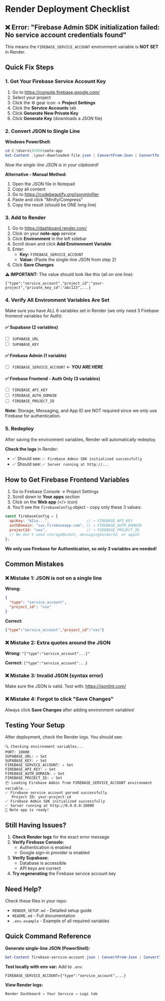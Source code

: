 # Render Deployment Checklist

## ❌ Error: "Firebase Admin SDK initialization failed: No service account credentials found"

This means the `FIREBASE_SERVICE_ACCOUNT` environment variable is **NOT SET** in Render.

## Quick Fix Steps

### 1. Get Your Firebase Service Account Key

1. Go to https://console.firebase.google.com/
2. Select your project
3. Click the ⚙️ gear icon → **Project Settings**
4. Click the **Service Accounts** tab
5. Click **Generate New Private Key**
6. Click **Generate Key** (downloads a JSON file)

### 2. Convert JSON to Single Line

**Windows PowerShell:**
```powershell
cd C:\Users\91956\note-app
Get-Content .\your-downloaded-file.json | ConvertFrom-Json | ConvertTo-Json -Compress | Set-Clipboard
```
*Now the single-line JSON is in your clipboard!*

**Alternative - Manual Method:**
1. Open the JSON file in Notepad
2. Copy all content
3. Go to https://codebeautify.org/jsonminifier
4. Paste and click "Minify/Compress"
5. Copy the result (should be ONE long line)

### 3. Add to Render

1. Go to https://dashboard.render.com/
2. Click on your **note-app** service
3. Click **Environment** in the left sidebar
4. Scroll down and click **Add Environment Variable**
5. Enter:
   - **Key:** `FIREBASE_SERVICE_ACCOUNT`
   - **Value:** (Paste the single-line JSON from step 2)
6. Click **Save Changes**

**⚠️ IMPORTANT:** The value should look like this (all on one line):
```
{"type":"service_account","project_id":"your-project","private_key_id":"abc123",...}
```

### 4. Verify All Environment Variables Are Set

Make sure you have ALL 6 variables set in Render (we only need 3 Firebase frontend variables for Auth):

#### ✅ Supabase (2 variables)
- [ ] `SUPABASE_URL`
- [ ] `SUPABASE_KEY`

#### ✅ Firebase Admin (1 variable)
- [ ] `FIREBASE_SERVICE_ACCOUNT` ← **YOU ARE HERE**

#### ✅ Firebase Frontend - Auth Only (3 variables)
- [ ] `FIREBASE_API_KEY`
- [ ] `FIREBASE_AUTH_DOMAIN`
- [ ] `FIREBASE_PROJECT_ID`

**Note:** Storage, Messaging, and App ID are NOT required since we only use Firebase for authentication.

### 5. Redeploy

After saving the environment variables, Render will automatically redeploy.

**Check the logs** in Render:
- ✅ Should see: `✅ Firebase Admin SDK initialized successfully`
- ✅ Should see: `✅ Server running at http://...`

## How to Get Firebase Frontend Variables

1. Go to Firebase Console → Project Settings
2. Scroll down to **Your apps** section
3. Click on the **Web app** (</> icon)
4. You'll see the `firebaseConfig` object - copy only these 3 values:

```javascript
const firebaseConfig = {
  apiKey: "AIza...",                 // → FIREBASE_API_KEY
  authDomain: "xxx.firebaseapp.com", // → FIREBASE_AUTH_DOMAIN
  projectId: "xxx",                  // → FIREBASE_PROJECT_ID
  // We don't need storageBucket, messagingSenderId, or appId
};
```

**We only use Firebase for Authentication, so only 3 variables are needed!**

## Common Mistakes

### ❌ Mistake 1: JSON is not on a single line
**Wrong:**
```json
{
  "type": "service_account",
  "project_id": "xxx"
}
```

**Correct:**
```json
{"type":"service_account","project_id":"xxx"}
```

### ❌ Mistake 2: Extra quotes around the JSON
**Wrong:** `"{"type":"service_account"...}"`

**Correct:** `{"type":"service_account"...}`

### ❌ Mistake 3: Invalid JSON (syntax error)
Make sure the JSON is valid. Test with: https://jsonlint.com/

### ❌ Mistake 4: Forgot to click "Save Changes"
Always click **Save Changes** after adding environment variables!

## Testing Your Setup

After deployment, check the Render logs. You should see:

```
🔍 Checking environment variables...
PORT: 10000
SUPABASE_URL: ✓ Set
SUPABASE_KEY: ✓ Set
FIREBASE_SERVICE_ACCOUNT: ✓ Set
FIREBASE_API_KEY: ✓ Set
FIREBASE_AUTH_DOMAIN: ✓ Set
FIREBASE_PROJECT_ID: ✓ Set
📦 Loading Firebase Admin from FIREBASE_SERVICE_ACCOUNT environment variable...
✅ Firebase service account parsed successfully
   Project ID: your-project-id
✅ Firebase Admin SDK initialized successfully
✅ Server running at http://0.0.0.0:10000
📝 Note app is ready!
```

## Still Having Issues?

1. **Check Render logs** for the exact error message
2. **Verify Firebase Console:**
   - Authentication is enabled
   - Google sign-in provider is enabled
3. **Verify Supabase:**
   - Database is accessible
   - API keys are correct
4. **Try regenerating** the Firebase service account key

## Need Help?

Check these files in your repo:
- `RENDER_SETUP.md` - Detailed setup guide
- `README.md` - Full documentation
- `.env.example` - Example of all required variables

## Quick Command Reference

**Generate single-line JSON (PowerShell):**
```powershell
Get-Content firebase-service-account.json | ConvertFrom-Json | ConvertTo-Json -Compress
```

**Test locally with env var:**
Add to `.env`:
```
FIREBASE_SERVICE_ACCOUNT={"type":"service_account",...}
```

**View Render logs:**
```
Render Dashboard → Your Service → Logs tab
```

